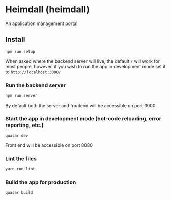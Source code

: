 # Heimdall (heimdall)

An application management portal

## Install
```bash
npm run setup
```
When asked where the backend server will live, the default `/` will work for most people, however, if you wish to run the app in development mode set it to `http://localhost:3000/`

### Run the backend server
```bash
npm run server
```
By default both the server and frontend will be accessible on port 3000

### Start the app in development mode (hot-code reloading, error reporting, etc.)
```bash
quasar dev
```
Front end will be accessible on port 8080

### Lint the files
```bash
yarn run lint
```

### Build the app for production
```bash
quasar build
```
